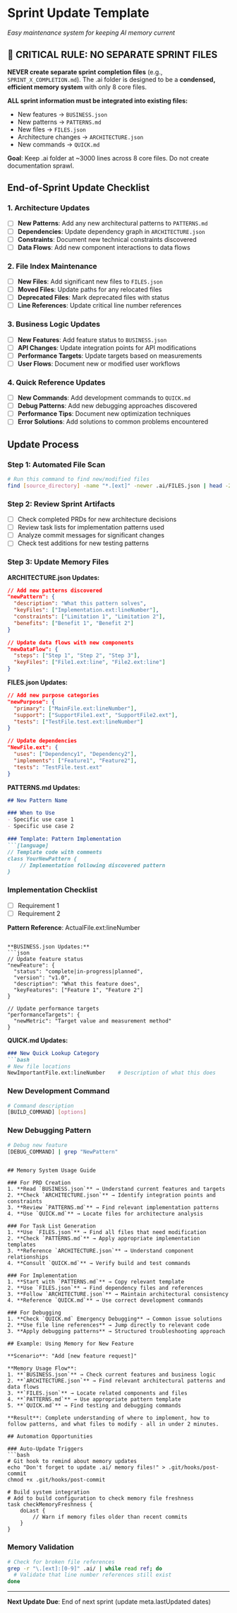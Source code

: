 # Sprint Update Template

*Easy maintenance system for keeping AI memory current*

## 🚨 CRITICAL RULE: NO SEPARATE SPRINT FILES

**NEVER create separate sprint completion files** (e.g., `SPRINT_X_COMPLETION.md`). The .ai folder is designed to be a **condensed, efficient memory system** with only 8 core files.

**ALL sprint information must be integrated into existing files:**
- New features → `BUSINESS.json`
- New patterns → `PATTERNS.md`
- New files → `FILES.json`
- Architecture changes → `ARCHITECTURE.json`
- New commands → `QUICK.md`

**Goal**: Keep .ai folder at ~3000 lines across 8 core files. Do not create documentation sprawl.

## End-of-Sprint Update Checklist

### 1. Architecture Updates
- [ ] **New Patterns**: Add any new architectural patterns to `PATTERNS.md`
- [ ] **Dependencies**: Update dependency graph in `ARCHITECTURE.json`
- [ ] **Constraints**: Document new technical constraints discovered
- [ ] **Data Flows**: Add new component interactions to data flows

### 2. File Index Maintenance
- [ ] **New Files**: Add significant new files to `FILES.json`
- [ ] **Moved Files**: Update paths for any relocated files
- [ ] **Deprecated Files**: Mark deprecated files with status
- [ ] **Line References**: Update critical line number references

### 3. Business Logic Updates
- [ ] **New Features**: Add feature status to `BUSINESS.json`
- [ ] **API Changes**: Update integration points for API modifications
- [ ] **Performance Targets**: Update targets based on measurements
- [ ] **User Flows**: Document new or modified user workflows

### 4. Quick Reference Updates
- [ ] **New Commands**: Add development commands to `QUICK.md`
- [ ] **Debug Patterns**: Add new debugging approaches discovered
- [ ] **Performance Tips**: Document new optimization techniques
- [ ] **Error Solutions**: Add solutions to common problems encountered

## Update Process

### Step 1: Automated File Scan
```bash
# Run this command to find new/modified files
find [source_directory] -name "*.[ext]" -newer .ai/FILES.json | head -20
```

### Step 2: Review Sprint Artifacts
- [ ] Check completed PRDs for new architecture decisions
- [ ] Review task lists for implementation patterns used
- [ ] Analyze commit messages for significant changes
- [ ] Check test additions for new testing patterns

### Step 3: Update Memory Files

**ARCHITECTURE.json Updates:**
```json
// Add new patterns discovered
"newPattern": {
  "description": "What this pattern solves",
  "keyFiles": ["Implementation.ext:lineNumber"],
  "constraints": ["Limitation 1", "Limitation 2"],
  "benefits": ["Benefit 1", "Benefit 2"]
}

// Update data flows with new components
"newDataFlow": {
  "steps": ["Step 1", "Step 2", "Step 3"],
  "keyFiles": ["File1.ext:line", "File2.ext:line"]
}
```

**FILES.json Updates:**
```json
// Add new purpose categories
"newPurpose": {
  "primary": ["MainFile.ext:lineNumber"],
  "support": ["SupportFile1.ext", "SupportFile2.ext"],
  "tests": ["TestFile.test.ext:lineNumber"]
}

// Update dependencies
"NewFile.ext": {
  "uses": ["Dependency1", "Dependency2"],
  "implements": ["Feature1", "Feature2"],
  "tests": "TestFile.test.ext"
}
```

**PATTERNS.md Updates:**
```markdown
## New Pattern Name

### When to Use
- Specific use case 1
- Specific use case 2

### Template: Pattern Implementation
```[language]
// Template code with comments
class YourNewPattern {
    // Implementation following discovered pattern
}
```

### Implementation Checklist
- [ ] Requirement 1
- [ ] Requirement 2

**Pattern Reference**: ActualFile.ext:lineNumber
```

**BUSINESS.json Updates:**
```json
// Update feature status
"newFeature": {
  "status": "complete|in-progress|planned",
  "version": "v1.0",
  "description": "What this feature does",
  "keyFeatures": ["Feature 1", "Feature 2"]
}

// Update performance targets
"performanceTargets": {
  "newMetric": "Target value and measurement method"
}
```

**QUICK.md Updates:**
```markdown
### New Quick Lookup Category
```bash
# New file locations
NewImportantFile.ext:lineNumber    # Description of what this does
```

### New Development Command
```bash
# Command description
[BUILD_COMMAND] [options]
```

### New Debugging Pattern
```bash
# Debug new feature
[DEBUG_COMMAND] | grep "NewPattern"
```
```

## Memory System Usage Guide

### For PRD Creation
1. **Read `BUSINESS.json`** → Understand current features and targets
2. **Check `ARCHITECTURE.json`** → Identify integration points and constraints
3. **Review `PATTERNS.md`** → Find relevant implementation patterns
4. **Use `QUICK.md`** → Locate files for architecture analysis

### For Task List Generation
1. **Use `FILES.json`** → Find all files that need modification
2. **Check `PATTERNS.md`** → Apply appropriate implementation templates
3. **Reference `ARCHITECTURE.json`** → Understand component relationships
4. **Consult `QUICK.md`** → Verify build and test commands

### For Implementation
1. **Start with `PATTERNS.md`** → Copy relevant template
2. **Use `FILES.json`** → Find dependency files and references
3. **Follow `ARCHITECTURE.json`** → Maintain architectural consistency
4. **Reference `QUICK.md`** → Use correct development commands

### For Debugging
1. **Check `QUICK.md` Emergency Debugging** → Common issue solutions
2. **Use file line references** → Jump directly to relevant code
3. **Apply debugging patterns** → Structured troubleshooting approach

## Example: Using Memory for New Feature

**Scenario**: "Add [new feature request]"

**Memory Usage Flow**:
1. **`BUSINESS.json`** → Check current features and business logic
2. **`ARCHITECTURE.json`** → Find relevant architectural patterns and data flows
3. **`FILES.json`** → Locate related components and files
4. **`PATTERNS.md`** → Use appropriate pattern template
5. **`QUICK.md`** → Find testing and debugging commands

**Result**: Complete understanding of where to implement, how to follow patterns, and what files to modify - all in under 2 minutes.

## Automation Opportunities

### Auto-Update Triggers
```bash
# Git hook to remind about memory updates
echo "Don't forget to update .ai/ memory files!" > .git/hooks/post-commit
chmod +x .git/hooks/post-commit

# Build system integration
# Add to build configuration to check memory file freshness
task checkMemoryFreshness {
    doLast {
        // Warn if memory files older than recent commits
    }
}
```

### Memory Validation
```bash
# Check for broken file references
grep -r "\.[ext]:[0-9]" .ai/ | while read ref; do
  # Validate that line number references still exist
done
```

---

**Next Update Due**: End of next sprint (update meta.lastUpdated dates)
